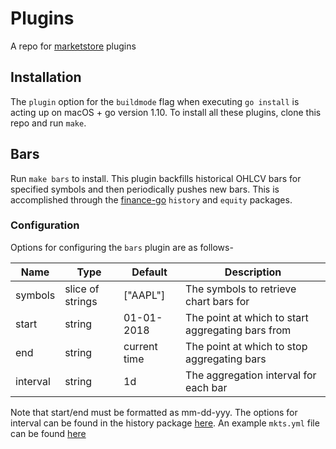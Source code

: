# Plugins
A repo for [marketstore][mkts] plugins

## Installation
The `plugin` option for the `buildmode` flag when executing `go install` is acting up on macOS + go version 1.10. To install all these plugins, clone this repo and run `make`.

## Bars
Run `make bars` to install. This plugin backfills historical OHLCV bars for specified symbols and then periodically pushes new bars. This is accomplished through the [finance-go][finance] `history` and `equity` packages.

### Configuration
Options for configuring the `bars` plugin are as follows-

Name | Type | Default | Description
--- | --- | --- | ---
symbols | slice of strings | ["AAPL"] | The symbols to retrieve chart bars for
start | string | 01-01-2018 | The point at which to start aggregating bars from
end | string | current time | The point at which to stop aggregating bars
interval | string | 1d | The aggregation interval for each bar

Note that start/end must be formatted as mm-dd-yyy. The options for interval can be found in the history package [here][docs]. An example `mkts.yml` file can be found [here][bars]



[finance]: https://github.com/piquette/finance-go
[bars]: https://github.com/piquette/plugins/tree/master/bars
[docs]: https://github.com/piquette/finance-go/blob/master/history/time.go#L8
[mkts]: https://github.com/alpacahq/marketstore
